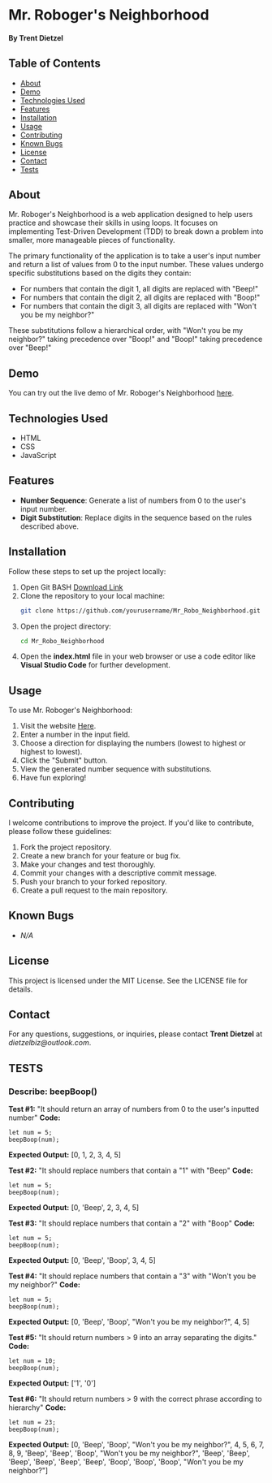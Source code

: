 # Mr. Roboger's Neighborhood
#### By Trent Dietzel

## Table of Contents
- [About](#about)
- [Demo](#demo)
- [Technologies Used](#technologies-used)
- [Features](#features)
- [Installation](#installation)
- [Usage](#usage)
- [Contributing](#contributing)
- [Known Bugs](#known-bugs)
- [License](#license)
- [Contact](#contact)
- [Tests](#tests)

## About
Mr. Roboger's Neighborhood is a web application designed to help users practice and showcase their skills in using loops. It focuses on implementing Test-Driven Development (TDD) to break down a problem into smaller, more manageable pieces of functionality.

The primary functionality of the application is to take a user's input number and return a list of values from 0 to the input number. These values undergo specific substitutions based on the digits they contain:
- For numbers that contain the digit 1, all digits are replaced with "Beep!"
- For numbers that contain the digit 2, all digits are replaced with "Boop!"
- For numbers that contain the digit 3, all digits are replaced with "Won't you be my neighbor?"

These substitutions follow a hierarchical order, with "Won't you be my neighbor?" taking precedence over "Boop!" and "Boop!" taking precedence over "Beep!"

## Demo
You can try out the live demo of Mr. Roboger's Neighborhood [here](https://tdietzel22.github.io/Mr_Robo_Neighborhood/).

## Technologies Used
- HTML
- CSS
- JavaScript

## Features
- **Number Sequence**: Generate a list of numbers from 0 to the user's input number.
- **Digit Substitution**: Replace digits in the sequence based on the rules described above.

## Installation

Follow these steps to set up the project locally:
1. Open Git BASH [Download Link](https://gitforwindows.org/)
2. Clone the repository to your local machine:
   ```bash
   git clone https://github.com/yourusername/Mr_Robo_Neighborhood.git
3. Open the project directory:
   ```bash
   cd Mr_Robo_Neighborhood
4. Open the __index.html__ file in your web browser or use a code editor like __Visual Studio Code__ for further development.

## Usage

To use Mr. Roboger's Neighborhood:
1. Visit the website [Here](https://tdietzel22.github.io/Mr_Robo_Neighborhood/).
2. Enter a number in the input field.
3. Choose a direction for displaying the numbers (lowest to highest or highest to lowest).
4. Click the "Submit" button.
5. View the generated number sequence with substitutions.
6. Have fun exploring!

## Contributing

I welcome contributions to improve the project. If you'd like to contribute, please follow these guidelines:
1. Fork the project repository.
2. Create a new branch for your feature or bug fix.
3. Make your changes and test thoroughly.
4. Commit your changes with a descriptive commit message.
5. Push your branch to your forked repository.
6. Create a pull request to the main repository.

## Known Bugs

* _N/A_

## License
This project is licensed under the MIT License. See the LICENSE file for details.

## Contact
For any questions, suggestions, or inquiries, please contact **Trent Dietzel** at _dietzelbiz@outlook.com_.

## __TESTS__

### Describe: beepBoop()

__Test #1:__ "It should return an array of numbers from 0 to the user's inputted number"
__Code:__
``` 
let num = 5;
beepBoop(num);
```
__Expected Output:__ [0, 1, 2, 3, 4, 5]

__Test #2:__ "It should replace numbers that contain a "1" with "Beep"
__Code:__
```
let num = 5;
beepBoop(num);
```
__Expected Output:__ [0, 'Beep', 2, 3, 4, 5]

__Test #3:__ "It should replace numbers that contain a "2" with "Boop"
__Code:__
```
let num = 5;
beepBoop(num);
```
__Expected Output:__ [0, 'Beep', 'Boop', 3, 4, 5]

__Test #4:__ "It should replace numbers that contain a "3" with "Won't you be my neighbor?"
__Code:__
```
let num = 5;
beepBoop(num);
```
__Expected Output:__ [0, 'Beep', 'Boop', "Won't you be my neighbor?", 4, 5]

__Test #5:__ "It should return numbers > 9 into an array separating the digits."
__Code:__
```
let num = 10;
beepBoop(num);
```
__Expected Output:__ ['1', '0']

__Test #6:__ "It should return numbers > 9 with the correct phrase according to hierarchy"
__Code:__
```
let num = 23;
beepBoop(num);
```
__Expected Output:__ [0, 'Beep', 'Boop', "Won't you be my neighbor?", 4, 5, 6, 7, 8, 9, 'Beep', 'Beep', 'Boop', "Won't you be my neighbor?", 'Beep', 'Beep', 'Beep', 'Beep', 'Beep', 'Beep', 'Boop', 'Boop', 'Boop', "Won't you be my neighbor?"]
